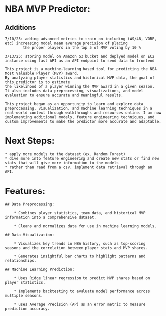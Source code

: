 # NBA MVP Predictor:

## Additions

    7/10/25: adding advanced metrics to train on including (WS/48, VORP, etc) increasing model mean average precision of placing
            the proper players in the top 5 of MVP voting by 10 %

    3/13/25: storing model on Amazon S3 bucket and deplyed model on EC2 instance using fast API as an API endpoint to send data to frontend

    This project is a machine-learning based tool for predicting the NBA Most Valuable Player (MVP) award.
    By analyzing player statistics and historical MVP data, the goal of this predictor is to estimate
    the likelihood of a player winning the MVP award in a given season.
    It also includes data preprocessing, visualizations, and model evaluation to ensure accurate and meaningful results.

    This project began as an opportunity to learn and explore data preprocessing, visualization, and machine learning techniques in a real-world context through walkthroughs and resources online. I am now implementing additional models, feature engineering techniques, and custom improvements to make the predictor more accurate and adaptable.

# Next Steps:

    * apply more models to the dataset (ex. Random Forest)
    * dive more into feature engineering and create new stats or find new stats that will give more information to the models
    * rather than read from a csv, implement data retrieval through an API.

# Features:

    ## Data Preprocessing:

        * Combines player statistics, team data, and historical MVP information into a comprehensive dataset.

        * Cleans and normalizes data for use in machine learning models.

    ## Data Visualization:

        * Visualizes key trends in NBA history, such as top-scoring seasons and the correlation between player stats and MVP shares.

        * Generates insightful bar charts to highlight patterns and relationships.

    ## Machine Learning Prediction:

        * Uses Ridge linear regression to predict MVP shares based on player statistics.

        * Implements backtesting to evaluate model performance across multiple seasons.

        * uses Average Precision (AP) as an error metric to measure prediction accuracy.

